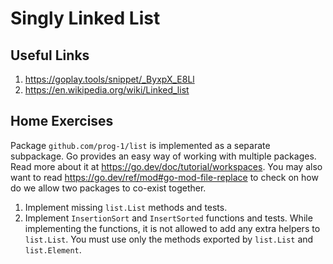 # Singly Linked List

## Useful Links

1. https://goplay.tools/snippet/_ByxpX_E8Ll
2. https://en.wikipedia.org/wiki/Linked_list

## Home Exercises

Package `github.com/prog-1/list` is implemented as a separate subpackage.
Go provides an easy way of working with multiple packages. Read more about it
at https://go.dev/doc/tutorial/workspaces. You may also want to read
https://go.dev/ref/mod#go-mod-file-replace to check on how do we allow
two packages to co-exist together.

1. Implement missing `list.List` methods and tests.
2. Implement `InsertionSort` and `InsertSorted` functions and tests. While implementing
   the functions, it is not allowed to add any extra helpers to `list.List`. You
   must use only the methods exported by `list.List` and `list.Element`.

